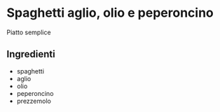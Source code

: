 # Spaghetti aglio, olio e peperoncino

Piatto semplice

## Ingredienti

* spaghetti
* aglio
* olio
* peperoncino
* prezzemolo
